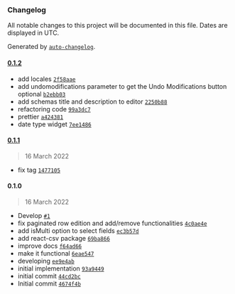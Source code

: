 ### Changelog

All notable changes to this project will be documented in this file. Dates are displayed in UTC.

Generated by [`auto-changelog`](https://github.com/CookPete/auto-changelog).

#### [0.1.2](https://github.com/eea/volto-react-table-widget/compare/0.1.1...0.1.2)

- add locales [`2f58aae`](https://github.com/eea/volto-react-table-widget/commit/2f58aaea28c038c4d48d54d1700e7539cc7d42f8)
- add undomodifications parameter to get the Undo Modifications button optional [`b2ebb03`](https://github.com/eea/volto-react-table-widget/commit/b2ebb034827f8605ad37f51b215e2a9bada58c5a)
- add schemas title and description to editor [`2250b88`](https://github.com/eea/volto-react-table-widget/commit/2250b888eb060c10c2ff1ab577810532c8476fb8)
- refactoring code [`99a3dc7`](https://github.com/eea/volto-react-table-widget/commit/99a3dc715d4cdacec9cbf5187fb2238d396ae708)
- prettier [`a424381`](https://github.com/eea/volto-react-table-widget/commit/a424381fbb1899bd5a561f7ce3d16820d5af00db)
- date type widget [`7ee1486`](https://github.com/eea/volto-react-table-widget/commit/7ee1486d3f647a57fa05576538b035b98926b821)

#### [0.1.1](https://github.com/eea/volto-react-table-widget/compare/0.1.0...0.1.1)

> 16 March 2022

- fix tag [`1477105`](https://github.com/eea/volto-react-table-widget/commit/1477105ee567c1daed09bb3ce1819a20a1da024e)

#### 0.1.0

> 16 March 2022

- Develop [`#1`](https://github.com/eea/volto-react-table-widget/pull/1)
- fix paginated row edition and add/remove functionalities [`4c0ae4e`](https://github.com/eea/volto-react-table-widget/commit/4c0ae4ed35d1fa6d25be96c0a8b62d1bc25ee481)
- add isMulti option to select fields [`ec3b57d`](https://github.com/eea/volto-react-table-widget/commit/ec3b57dd596f9a6adede5f4d7c286f09089ad517)
- add react-csv package [`69ba866`](https://github.com/eea/volto-react-table-widget/commit/69ba8660a30ae3e9413be7a564644448a8c51a06)
- improve docs [`f64ad66`](https://github.com/eea/volto-react-table-widget/commit/f64ad66e5b8ddc665a3e6a4664c4e88d535f2df7)
- make it functional [`6eae547`](https://github.com/eea/volto-react-table-widget/commit/6eae547e1654be6b2ebb3d846fe3f6b2eb4ae23b)
- developing [`ee9e4ab`](https://github.com/eea/volto-react-table-widget/commit/ee9e4abc79350992caec4f409d2f9e4fcc3398b5)
- initial implementation [`93a9449`](https://github.com/eea/volto-react-table-widget/commit/93a94490d2cbd0cd297bd0b71c4e3c985b525f61)
- initial commit [`44cd2bc`](https://github.com/eea/volto-react-table-widget/commit/44cd2bc60a530249919572090a1753c37d32efae)
- Initial commit [`4674f4b`](https://github.com/eea/volto-react-table-widget/commit/4674f4b411120cfdfacc3f8ff39dcdfe153d5a1d)
